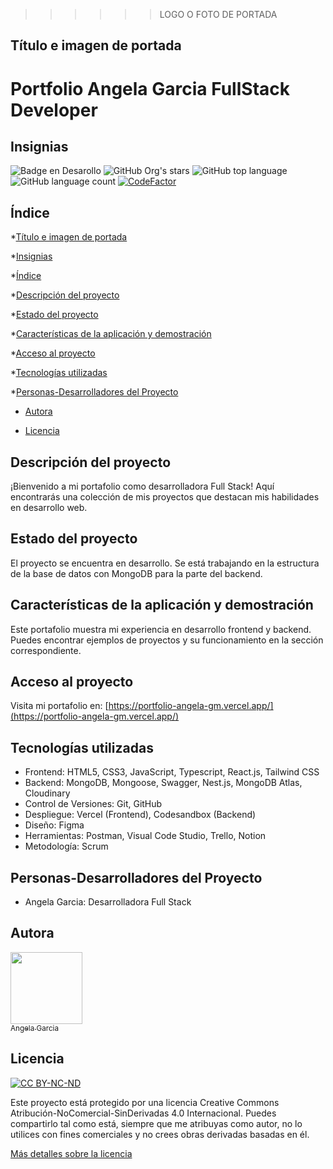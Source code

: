 
>>>>>>LOGO O FOTO DE PORTADA




## Título e imagen de portada
<h1>Portfolio Angela Garcia FullStack Developer </h1>
<!-- Poner una imagen de portada aqui o logo -->


## Insignias

   ![Badge en Desarollo](https://img.shields.io/badge/STATUS-EN%20DESAROLLO-green)
   ![GitHub Org's stars](https://img.shields.io/github/stars/Angela-GM/portfolio-angela-gm)
   ![GitHub top language](https://img.shields.io/github/languages/top/Angela-GM/portfolio-angela-gm)
   ![GitHub language count](https://img.shields.io/github/languages/count/Angela-GM/portfolio-angela-gm)
   [![CodeFactor](https://www.codefactor.io/repository/github/angela-gm/portfolio-angela-gm/badge)](https://www.codefactor.io/repository/github/angela-gm/portfolio-angela-gm)






## Índice

*[Título e imagen de portada](#Título-e-imagen-de-portada)

*[Insignias](#insignias)

*[Índice](#índice)

*[Descripción del proyecto](#descripción-del-proyecto)

*[Estado del proyecto](#Estado-del-proyecto)

*[Características de la aplicación y demostración](#Características-de-la-aplicación-y-demostración)

*[Acceso al proyecto](#acceso-proyecto)

*[Tecnologías utilizadas](#tecnologías-utilizadas)

*[Personas-Desarrolladores del Proyecto](#personas-desarrolladores)


* [Autora](#autora)

* [Licencia](#licencia)


## Descripción del proyecto
¡Bienvenido a mi portafolio como desarrolladora Full Stack! Aquí encontrarás una colección de mis proyectos que destacan mis habilidades en desarrollo web.

## Estado del proyecto
El proyecto se encuentra en desarrollo. Se está trabajando en la estructura de la base de datos con MongoDB para la parte del backend.

## Características de la aplicación y demostración
Este portafolio muestra mi experiencia en desarrollo frontend y backend. Puedes encontrar ejemplos de proyectos y su funcionamiento en la sección correspondiente.
<!-- Estructura del proyecto y breve demostración -->

## Acceso al proyecto
Visita mi portafolio en: [https://portfolio-angela-gm.vercel.app/](https://portfolio-angela-gm.vercel.app/)

## Tecnologías utilizadas

- Frontend: HTML5, CSS3, JavaScript, Typescript, React.js, Tailwind CSS
- Backend: MongoDB, Mongoose, Swagger, Nest.js, MongoDB Atlas, Cloudinary
- Control de Versiones: Git, GitHub
- Despliegue: Vercel (Frontend), Codesandbox (Backend)
- Diseño: Figma
- Herramientas: Postman, Visual Code Studio, Trello, Notion
- Metodología: Scrum
## Personas-Desarrolladores del Proyecto
- Angela Garcia: Desarrolladora Full Stack
## Autora

[<img src="https://avatars.githubusercontent.com/u/116819605?s=400&u=bae5f7e88a358d3fbbd2f0e8521dda9a57739c70&v=4" width=115><br><sub>Angela Garcia</sub>](https://github.com/Angela-GM)  

## Licencia



[![CC BY-NC-ND](https://licensebuttons.net/l/by-nc-nd/3.0/88x31.png)](http://creativecommons.org/licenses/by-nc-nd/3.0/)

Este proyecto está protegido por una licencia Creative Commons Atribución-NoComercial-SinDerivadas 4.0 Internacional. Puedes compartirlo tal como está, siempre que me atribuyas como autor, no lo utilices con fines comerciales y no crees obras derivadas basadas en él.

[Más detalles sobre la licencia](http://creativecommons.org/licenses/by-nc-nd/4.0/)

